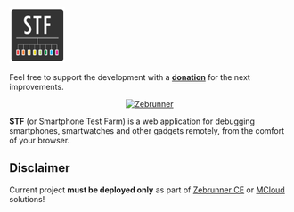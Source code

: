 <img src="res/common/logo/exports/STF-128.png?raw=true" style="width:100px;height:100px;" alt="STF">

Feel free to support the development with a [**donation**](https://www.paypal.com/donate?hosted_button_id=JLQ4U468TWQPS) for the next improvements.

<p align="center">
  <a href="https://zebrunner.com/"><img alt="Zebrunner" src="https://github.com/zebrunner/zebrunner/raw/master/docs/img/zebrunner_intro.png"></a>
</p>

**STF** (or Smartphone Test Farm) is a web application for debugging smartphones, smartwatches and other gadgets remotely, from the comfort of your browser.
## Disclaimer
Current project <b>must be deployed only</b> as part of [Zebrunner CE](https://github.com/zebrunner/community-edition) or [MCloud](https://github.com/zebrunner/mcloud) solutions!

